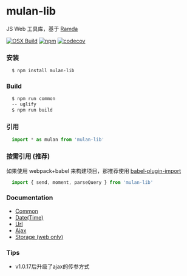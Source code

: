 # mulan-lib

JS Web 工具库，基于 [Ramda][ramda]

[![OSX Build][travis-image]][travis-url]
[![npm][npm-image]][npm-url]
[![codecov](https://codecov.io/gh/xfcdxg/mulan-lib/branch/master/graph/badge.svg)](https://codecov.io/gh/xfcdxg/mulan-lib)

### 安装
```bash
  $ npm install mulan-lib
```

### Build

```bash
  $ npm run common
  -- uglify
  $ npm run build
```

### 引用

```js
  import * as mulan from 'mulan-lib'
```

### 按需引用 (推荐)

如果使用 webpack+babel 来构建项目，那推荐使用 [babel-plugin-import][import]

```js
  import { send, moment, parseQuery } from 'mulan-lib'
```

### Documentation

* [Common][common]
* [Date(Time)][moment]
* [Url][url]
* [Ajax][ajax]
* [Storage (web only)][storage]

### Tips

* v1.0.17后升级了ajax的传参方式

[url]:./doc/url.md
[ajax]:./doc/ajax.md
[storage]:./doc/storage.md
[moment]:./doc/moment.md
[common]:./doc/common.md
[import]:https://github.com/ant-design/babel-plugin-import
[ramda]:https://github.com/ramda/ramda
[travis-image]: https://api.travis-ci.org/xfcdxg/mulan-lib.svg
[travis-url]: https://travis-ci.org/xfcdxg/mulan-lib/
[npm-image]:https://img.shields.io/badge/npm-v1.0.17-green.svg
[npm-url]: https://www.npmjs.com/package/mulan-lib
